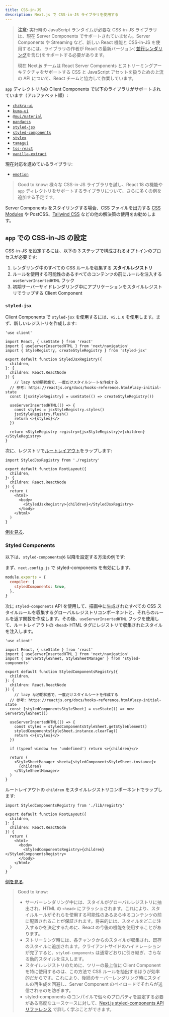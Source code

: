 ```yaml
---
title: CSS-in-JS
description: Next.js で CSS-in-JS ライブラリを使用する
---
```


> **注意:** 実行時の JavaScript ランタイムが必要な CSS-in-JS ライブラリは、現在 Server Components でサポートされていません。Server Components や Streaming など、新しい React 機能と CSS-in-JS を使用するには、ライブラリの作者が React の最新バージョン( [並行レンダリング](https://react.dev/blog/2022/03/29/react-v18#what-is-concurrent-react)を含む)をサポートする必要があります。
>
> 現在 Next.js チームは React Server Components とストリーミングアーキテクチャをサポートする CSS と JavaScript アセットを扱うための上流の API について、React チームと協力して作業しています。

`app` ディレクトリ内の Client Components で以下のライブラリがサポートされています（アルファベット順）:
- [`chakra-ui`](https://chakra-ui.com/getting-started/nextjs-app-guide)
- [`kuma-ui`](https://kuma-ui.com)
- [`@mui/material`](https://mui.com/material-ui/guides/next-js-app-router/)
- [`pandacss`](https://panda-css.com)
- [`styled-jsx`](#styled-jsx)
- [`styled-components`](#styled-components)
- [`stylex`](https://stylexjs.com)
- [`tamagui`](https://tamagui.dev/docs/guides/next-js#server-components)
- [`tss-react`](https://tss-react.dev/)
- [`vanilla-extract`](https://vanilla-extract.style)

現在対応を進めているライブラリ:
- [`emotion`](https://github.com/emotion-js/emotion/issues/2928)

> Good to know: 様々な CSS-in-JS ライブラリを試し、React 18 の機能や `app` ディレクトリをサポートするライブラリについて、さらに多くの例を追加する予定です。

Server Components をスタイリングする場合、CSS ファイルを出力する [CSS Modules](/docs/app-router/building-your-application/styling/css-modules) や PostCSS、[Tailwind CSS](/docs/app-router/building-your-application/styling/tailwind-css) などの他の解決策の使用をお勧めします。

## `app` での CSS-in-JS の設定

CSS-in-JS を設定するには、以下の 3 ステップで構成されるオプトインのプロセスが必要です:

1. レンダリング中のすべての CSS ルールを収集する **スタイルレジストリ**
2. ルールを使用する可能性のあるすべてのコンテンツの前にルールを注入する `useServerInsertedHTML` フック
3. 初期サーバーサイドレンダリング中にアプリケーションをスタイルレジストリでラップする Client Component

### `styled-jsx`

Client Components で `styled-jsx` を使用するには、`v5.1.0` を使用します。まず、新しいレジストリを作成します:

```tsx title="app/registry.tsx"
'use client'

import React, { useState } from 'react'
import { useServerInsertedHTML } from 'next/navigation'
import { StyleRegistry, createStyleRegistry } from 'styled-jsx'

export default function StyledJsxRegistry({
  children,
}: {
  children: React.ReactNode
}) {
	// lazy な初期状態で、一度だけスタイルシートを作成する
  // 参考: https://reactjs.org/docs/hooks-reference.html#lazy-initial-state
  const [jsxStyleRegistry] = useState(() => createStyleRegistry())

  useServerInsertedHTML(() => {
    const styles = jsxStyleRegistry.styles()
    jsxStyleRegistry.flush()
    return <>{styles}</>
  })

  return <StyleRegistry registry={jsxStyleRegistry}>{children}</StyleRegistry>
}
```

次に、レジストリで[ルートレイアウト](/docs/app-router/building-your-application/routing/pages-and-layouts#ルートレイアウト-必須)をラップします:

```tsx title="app/layout.tsx"
import StyledJsxRegistry from './registry'

export default function RootLayout({
  children,
}: {
  children: React.ReactNode
}) {
  return (
    <html>
      <body>
        <StyledJsxRegistry>{children}</StyledJsxRegistry>
      </body>
    </html>
  )
}
```

[例を見る](https://github.com/vercel/app-playground/tree/main/app/styling/styled-jsx).

### Styled Components

以下は、`styled-components@6` 以降を設定する方法の例です:

まず、`next.config.js` で styled-components を有効にします。

```js title="next.config.js"
module.exports = {
  compiler: {
    styledComponents: true,
  },
}
```

次に `styled-components` API を使用して、描画中に生成されたすべての CSS スタイルルールを収集するグローバルレジストリコンポーネントと、それらのルールを返す関数を作成します。その後、`useServerInsertedHTML` フックを使用して、ルートレイアウトの `<head>` HTML タグにレジストリで収集されたスタイルを注入します。

```tsx title="lib/registry.tsx"
'use client'

import React, { useState } from 'react'
import { useServerInsertedHTML } from 'next/navigation'
import { ServerStyleSheet, StyleSheetManager } from 'styled-components'

export default function StyledComponentsRegistry({
  children,
}: {
  children: React.ReactNode
}) {
	// lazy な初期状態で、一度だけスタイルシートを作成する
  // 参考: https://reactjs.org/docs/hooks-reference.html#lazy-initial-state
  const [styledComponentsStyleSheet] = useState(() => new ServerStyleSheet())

  useServerInsertedHTML(() => {
    const styles = styledComponentsStyleSheet.getStyleElement()
    styledComponentsStyleSheet.instance.clearTag()
    return <>{styles}</>
  })

  if (typeof window !== 'undefined') return <>{children}</>

  return (
    <StyleSheetManager sheet={styledComponentsStyleSheet.instance}>
      {children}
    </StyleSheetManager>
  )
}
```

ルートレイアウトの `children` をスタイルレジストリコンポーネントでラップします:

```tsx title="app/layout.tsx"
import StyledComponentsRegistry from './lib/registry'

export default function RootLayout({
  children,
}: {
  children: React.ReactNode
}) {
  return (
    <html>
      <body>
        <StyledComponentsRegistry>{children}</StyledComponentsRegistry>
      </body>
    </html>
  )
}
```

[例を見る](https://github.com/vercel/app-playground/tree/main/app/styling/styled-components).

> Good to know:
>
> - サーバーレンダリング中には、スタイルがグローバルレジストリに抽出され、HTML の `<head>` にフラッシュされます。これにより、スタイルルールがそれらを使用する可能性のあるあらゆるコンテンツの前に配置されることが保証されます。将来的には、スタイルをどこに注入するかを決定するために、React の今後の機能を使用することがあります。
> - ストリーミング時には、各チャンクからのスタイルが収集され、既存のスタイルに追加されます。クライアントサイドのハイドレーションが完了すると、`styled-components` は通常どおりに引き継ぎ、さらなる動的スタイルを注入します。
> - スタイルレジストリのために、ツリーの最上位に Client Component を特に使用するのは、この方法で CSS ルールを抽出するほうが効率的だからです。これにより、後続のサーバーレンダリング時にスタイルの再生成を回避し、Server Component のペイロードでそれらが送信されるのを防ぎます。
> - styled-components のコンパイルで個々のプロパティを設定する必要がある高度なユースケースに対して、[Next.js styled-components API リファレンス](/docs/architecture/nextjs-compiler#styled-components) で詳しく学ぶことができます。